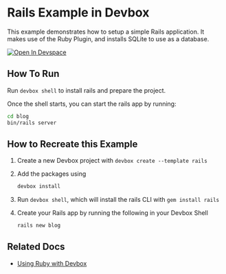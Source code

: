 # Rails Example in Devbox

This example demonstrates how to setup a simple Rails application. It makes use of the Ruby Plugin, and installs SQLite to use as a database.

[![Open In Devspace](https://www.jetify.com/img/devbox/open-in-devspace.svg)](https://www.jetify.com/devbox/templates/rails)

## How To Run

Run `devbox shell` to install rails and prepare the project.

Once the shell starts, you can start the rails app by running:

```bash
cd blog
bin/rails server
```

## How to Recreate this Example

1. Create a new Devbox project with `devbox create --template rails`
2. Add the packages using

   ```bash
   devbox install
   ```

3. Run `devbox shell`, which will install the rails CLI with `gem install rails`
4. Create your Rails app by running the following in your Devbox Shell

   ```bash
   rails new blog
   ```

## Related Docs

* [Using Ruby with Devbox](https://www.jetify.com/devbox/docs/devbox_examples/languages/ruby/)
